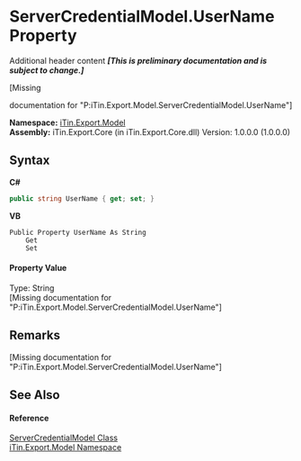 # ServerCredentialModel.UserName Property 
Additional header content _**\[This is preliminary documentation and is subject to change.\]**_

\[Missing <summary> documentation for "P:iTin.Export.Model.ServerCredentialModel.UserName"\]

**Namespace:**&nbsp;<a href="ef57ffcc-e95e-b212-5a46-9aa6f5a3511f">iTin.Export.Model</a><br />**Assembly:**&nbsp;iTin.Export.Core (in iTin.Export.Core.dll) Version: 1.0.0.0 (1.0.0.0)

## Syntax

**C#**<br />
``` C#
public string UserName { get; set; }
```

**VB**<br />
``` VB
Public Property UserName As String
	Get
	Set
```


#### Property Value
Type: String<br />\[Missing <value> documentation for "P:iTin.Export.Model.ServerCredentialModel.UserName"\]

## Remarks
\[Missing <remarks> documentation for "P:iTin.Export.Model.ServerCredentialModel.UserName"\]

## See Also


#### Reference
<a href="dea2e3fd-11a3-504d-946d-09298fce08d6">ServerCredentialModel Class</a><br /><a href="ef57ffcc-e95e-b212-5a46-9aa6f5a3511f">iTin.Export.Model Namespace</a><br />